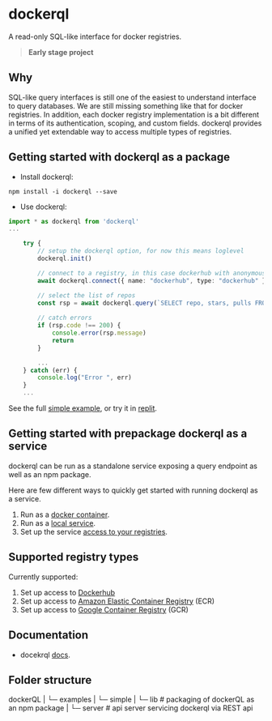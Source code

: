 # dockerql

A read-only SQL-like interface for docker registries.

> **Early stage project**

## Why

SQL-like query interfaces is still one of the easiest to understand interface to query databases. We are still missing something like that for docker registries. 
In addition, each docker registry implementation is a bit different in terms of its authentication, scoping, and custom fields. dockerql provides a unified yet extendable way to access multiple types of registries. 

## Getting started with dockerql as a package

* Install dockerql:
~~~
npm install -i dockerql --save
~~~

* Use dockerql:
~~~typescript
import * as dockerql from 'dockerql'
...

    try {
        // setup the dockerql option, for now this means loglevel
        dockerql.init()

        // connect to a registry, in this case dockerhub with anonymous access
        await dockerql.connect({ name: "dockerhub", type: "dockerhub" })

        // select the list of repos
        const rsp = await dockerql.query(`SELECT repo, stars, pulls FROM repos`)
        
        // catch errors
        if (rsp.code !== 200) {
            console.error(rsp.message)
            return
        }

        ...
    } catch (err) {
        console.log("Error ", err)
    }
    ...
~~~

See the full [simple example](https://github.com/simplyCoders/dockerql/tree/main/examples/simple),
or try it in [replit](https://replit.com/@ezborgy/dockerql-example#index.js).

## Getting started with prepackage dockerql as a service

dockerql can be run as a standalone service exposing a query endpoint as well as an npm package. 

Here are few different ways to quickly get started with running dockerql as a service. 

1. Run as a [docker container](https://simplycoders.github.io/dockerql/run-dockerql-as-container).
1. Run as a [local service](https://simplycoders.github.io/dockerql/run-dockerql-as-local-server).
1. Set up the service [access to your registries](https://simplycoders.github.io/dockerql/set-up-access-to-registries).

## Supported registry types

Currently supported: 

1. Set up access to [Dockerhub](https://simplycoders.github.io/dockerql/set-up-dockerhub)
1. Set up access to [Amazon Elastic Container Registry](https://simplycoders.github.io/dockerql/set-up-ecr) (ECR)
1. Set up access to [Google Container Registry](https://simplycoders.github.io/dockerql/set-up-gcr) (GCR)

## Documentation 

* docekrql [docs](https://simplycoders.github.io/dockerql/).

## Folder structure

dockerQL
|
└─ examples
|  └─ simple
| 
└─ lib # packaging of dockerQL as an npm package
| 
└─ server # api server servicing dockerql via REST api  